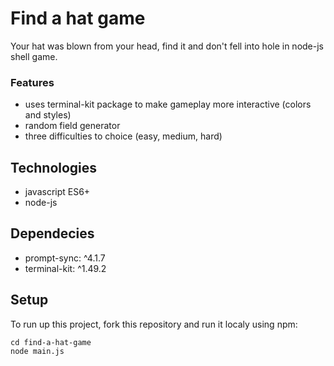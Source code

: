 # Find a hat game
Your hat was blown from your head, find it and don't fell into hole in node-js shell game.

### Features
* uses terminal-kit package to make gameplay more interactive (colors and styles)
* random field generator
* three difficulties to choice (easy, medium, hard)

## Technologies
+ javascript ES6+
+ node-js

## Dependecies
+ prompt-sync: ^4.1.7
+ terminal-kit: ^1.49.2

## Setup
To run up this project, fork this repository and run it localy using npm:
```console
cd find-a-hat-game
node main.js
```
